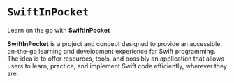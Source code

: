 # ``SwiftInPocket``

Learn on the go with **SwiftInPocket**

**SwiftInPocket** is a project and concept designed to provide an accessible, on-the-go learning and development experience for Swift programming. The idea is to offer resources, tools, and possibly an application that allows users to learn, practice, and implement Swift code efficiently, wherever they are.
